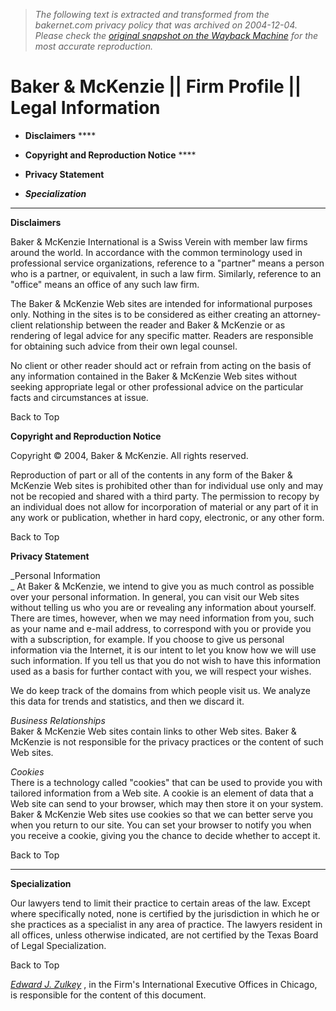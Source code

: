 > *The following text is extracted and transformed from the bakernet.com privacy policy that was archived on 2004-12-04. Please check the [original snapshot on the Wayback Machine](https://web.archive.org/web/20041204203811id_/http%3A//www.bakernet.com/BakerNet/Firm%2BProfile/Legal%2BInformation.htm) for the most accurate reproduction.*

# Baker & McKenzie || Firm Profile || Legal Information

  * **Disclaimers** ****
  * **Copyright and Reproduction Notice** ****


  * **Privacy Statement**
  * **_Specialization_**



* * *

**Disclaimers**

Baker & McKenzie International is a Swiss Verein with member law firms around the world. In accordance with the common terminology used in professional service organizations, reference to a "partner" means a person who is a partner, or equivalent, in such a law firm. Similarly, reference to an "office" means an office of any such law firm.

The Baker & McKenzie Web sites are intended for informational purposes only. Nothing in the sites is to be considered as either creating an attorney-client relationship between the reader and Baker & McKenzie or as rendering of legal advice for any specific matter. Readers are responsible for obtaining such advice from their own legal counsel. 

No client or other reader should act or refrain from acting on the basis of any information contained in the Baker & McKenzie Web sites without seeking appropriate legal or other professional advice on the particular facts and circumstances at issue. 

Back to Top

**Copyright and Reproduction Notice**

Copyright © 2004, Baker & McKenzie. All rights reserved. 

Reproduction of part or all of the contents in any form of the Baker & McKenzie Web sites is prohibited other than for individual use only and may not be recopied and shared with a third party. The permission to recopy by an individual does not allow for incorporation of material or any part of it in any work or publication, whether in hard copy, electronic, or any other form.

Back to Top

**Privacy Statement**

_Personal Information  
_ At Baker & McKenzie, we intend to give you as much control as possible over your personal information. In general, you can visit our Web sites without telling us who you are or revealing any information about yourself. There are times, however, when we may need information from you, such as your name and e-mail address, to correspond with you or provide you with a subscription, for example. If you choose to give us personal information via the Internet, it is our intent to let you know how we will use such information. If you tell us that you do not wish to have this information used as a basis for further contact with you, we will respect your wishes.

We do keep track of the domains from which people visit us. We analyze this data for trends and statistics, and then we discard it.

_Business Relationships_  
Baker & McKenzie Web sites contain links to other Web sites. Baker & McKenzie is not responsible for the privacy practices or the content of such Web sites.

_Cookies_  
There is a technology called "cookies" that can be used to provide you with tailored information from a Web site. A cookie is an element of data that a Web site can send to your browser, which may then store it on your system. Baker & McKenzie Web sites use cookies so that we can better serve you when you return to our site. You can set your browser to notify you when you receive a cookie, giving you the chance to decide whether to accept it.

Back to Top

* * *

**Specialization**

Our lawyers tend to limit their practice to certain areas of the law. Except where specifically noted, none is certified by the jurisdiction in which he or she practices as a specialist in any area of practice. The lawyers resident in all offices, unless otherwise indicated, are not certified by the Texas Board of Legal Specialization.

Back to Top

[_Edward J. Zulkey_](mailto:edward.j.zulkey@bakernet.com) , in the Firm's International Executive Offices in Chicago, is responsible for the content of this document.
